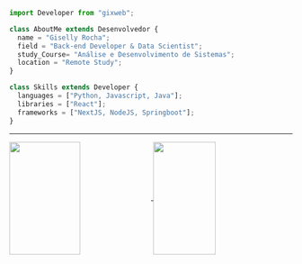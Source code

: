```js
import Developer from "gixweb";

class AboutMe extends Desenvolvedor {
  name = "Giselly Rocha";
  field = "Back-end Developer & Data Scientist";
  study_Course= "Análise e Desenvolvimento de Sistemas";
  location = "Remote Study";
}

class Skills extends Developer {
  languages = ["Python, Javascript, Java"];
  libraries = ["React"];
  frameworks = ["NextJS, NodeJS, Springboot"];
}
```
<hr>

<a href="https://github.com/gixweb-readme-stats">
  <img height=200 width="50%" align="center" src="https://github-readme-stats.vercel.app/api?username=gixweb&theme=radical" />
</a>
<a href="https://github.com/gixweb/convoychat">
  <img height=200 width="47%" align="center" src="https://github-readme-stats.vercel.app/api/top-langs?username=gixweb&layout=compact&langs_count=8&theme=radical" />
</a>
